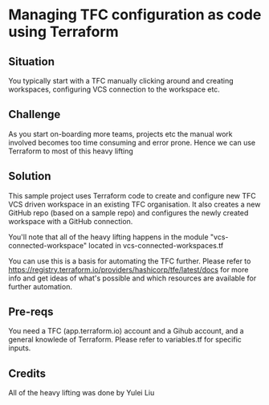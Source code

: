 # Managing TFC configuration as code using Terraform

## Situation
You typically start with a TFC manually clicking around and creating workspaces, configuring VCS connection to the workspace etc.

## Challenge
As you start on-boarding more teams, projects etc the manual work involved becomes too time consuming and error prone. Hence we can use Terraform to most of this heavy lifting

## Solution
This sample project uses Terraform code to create and configure new TFC VCS driven workspace in an existing TFC organisation.
It also creates a new GitHub repo (based on a sample repo) and configures the newly created workspace with a GitHub connection. 

You'll note that all of the heavy lifting happens in the module "vcs-connected-workspace" located in vcs-connected-workspaces.tf

You can use this is a basis for automating the TFC further. Please refer to https://registry.terraform.io/providers/hashicorp/tfe/latest/docs for more info and get ideas of what's possible and which resources are available for further automation.

## Pre-reqs
You need a TFC (app.terraform.io) account and a Gihub account, and a general knowlede of Terraform.
Please refer to variables.tf for specific inputs.

## Credits
All of the heavy lifting was done by Yulei Liu

